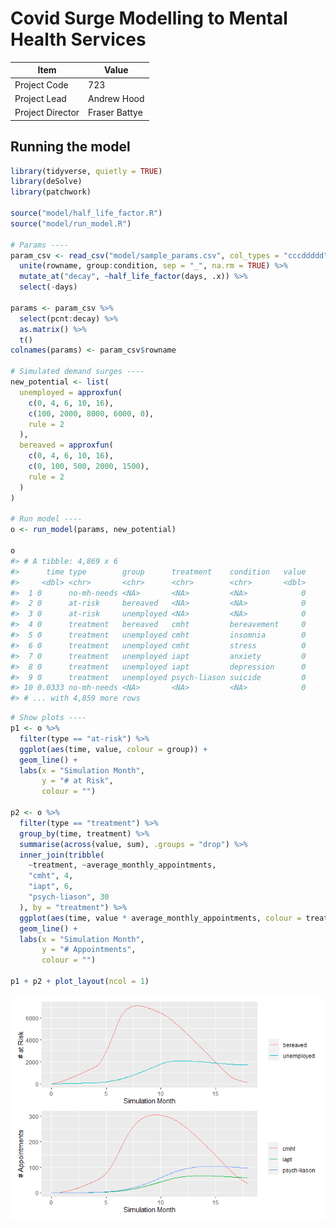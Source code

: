 
<!-- README.md is generated from README.Rmd. Please edit that file -->

# Covid Surge Modelling to Mental Health Services

<!-- badges: start -->

<!-- badges: end -->

| Item             | Value         |
| ---------------- | ------------- |
| Project Code     | 723           |
| Project Lead     | Andrew Hood   |
| Project Director | Fraser Battye |

## Running the model

``` r
library(tidyverse, quietly = TRUE)
library(deSolve)
library(patchwork)

source("model/half_life_factor.R")
source("model/run_model.R")

# Params ----
param_csv <- read_csv("model/sample_params.csv", col_types = "cccddddd") %>%
  unite(rowname, group:condition, sep = "_", na.rm = TRUE) %>%
  mutate_at("decay", ~half_life_factor(days, .x)) %>%
  select(-days)

params <- param_csv %>%
  select(pcnt:decay) %>%
  as.matrix() %>%
  t()
colnames(params) <- param_csv$rowname

# Simulated demand surges ----
new_potential <- list(
  unemployed = approxfun(
    c(0, 4, 6, 10, 16),
    c(100, 2000, 8000, 6000, 0),
    rule = 2
  ),
  bereaved = approxfun(
    c(0, 4, 6, 10, 16),
    c(0, 100, 500, 2000, 1500),
    rule = 2
  )
)

# Run model ----
o <- run_model(params, new_potential)

o
#> # A tibble: 4,869 x 6
#>      time type        group      treatment    condition   value
#>     <dbl> <chr>       <chr>      <chr>        <chr>       <dbl>
#>  1 0      no-mh-needs <NA>       <NA>         <NA>            0
#>  2 0      at-risk     bereaved   <NA>         <NA>            0
#>  3 0      at-risk     unemployed <NA>         <NA>            0
#>  4 0      treatment   bereaved   cmht         bereavement     0
#>  5 0      treatment   unemployed cmht         insomnia        0
#>  6 0      treatment   unemployed cmht         stress          0
#>  7 0      treatment   unemployed iapt         anxiety         0
#>  8 0      treatment   unemployed iapt         depression      0
#>  9 0      treatment   unemployed psych-liason suicide         0
#> 10 0.0333 no-mh-needs <NA>       <NA>         <NA>            0
#> # ... with 4,859 more rows
```

``` r
# Show plots ----
p1 <- o %>%
  filter(type == "at-risk") %>%
  ggplot(aes(time, value, colour = group)) +
  geom_line() +
  labs(x = "Simulation Month",
       y = "# at Risk",
       colour = "")

p2 <- o %>%
  filter(type == "treatment") %>%
  group_by(time, treatment) %>%
  summarise(across(value, sum), .groups = "drop") %>%
  inner_join(tribble(
    ~treatment, ~average_monthly_appointments,
    "cmht", 4,
    "iapt", 6,
    "psych-liason", 30
  ), by = "treatment") %>%
  ggplot(aes(time, value * average_monthly_appointments, colour = treatment)) +
  geom_line() +
  labs(x = "Simulation Month",
       y = "# Appointments",
       colour = "")

p1 + p2 + plot_layout(ncol = 1)
```

![](Readme_files/figure-gfm/model_sample_output-1.png)<!-- -->
